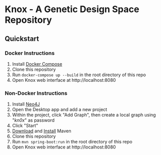 # Knox - A Genetic Design Space Repository

## Quickstart

### Docker Instructions
1) Install [Docker Compose](https://docs.docker.com/compose/install/)
2) Clone this repository 
3) Run `docker-compose up --build` in the root directory of this repo
4) Open Knox web interface at http://localhost:8080

### Non-Docker Instructions
1) Install [Neo4J](http://neo4j.com/download)
2) Open the Desktop app and add a new project
3) Within the project, click "Add Graph", then create a local graph using "*kn0x*" as password
4) Click "Start"
7) [Download](https://maven.apache.org/download.cgi) and [Install](https://maven.apache.org/install.html) Maven
8) Clone this repository
9) Run `mvn spring-boot:run` in the root directory of this repo
10) Open Knox web interface at http://localhost:8080
